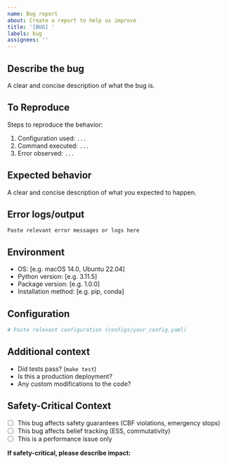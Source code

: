 ```yaml
---
name: Bug report
about: Create a report to help us improve
title: '[BUG] '
labels: bug
assignees: ''
---
```


## Describe the bug
A clear and concise description of what the bug is.

## To Reproduce
Steps to reproduce the behavior:
1. Configuration used: `...`
2. Command executed: `...`
3. Error observed: `...`

## Expected behavior
A clear and concise description of what you expected to happen.

## Error logs/output
```
Paste relevant error messages or logs here
```

## Environment
- OS: [e.g. macOS 14.0, Ubuntu 22.04]
- Python version: [e.g. 3.11.5]
- Package version: [e.g. 1.0.0]
- Installation method: [e.g. pip, conda]

## Configuration
```yaml
# Paste relevant configuration (configs/your_config.yaml)
```

## Additional context
- Did tests pass? (`make test`)
- Is this a production deployment?
- Any custom modifications to the code?

## Safety-Critical Context
- [ ] This bug affects safety guarantees (CBF violations, emergency stops)
- [ ] This bug affects belief tracking (ESS, commutativity)
- [ ] This is a performance issue only

**If safety-critical, please describe impact:**
